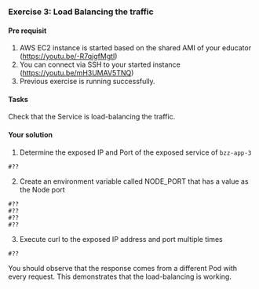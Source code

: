 ### Exercise 3: Load Balancing the traffic
####  Pre requisit
1. AWS EC2 instance is started based on the shared AMI of your educator (https://youtu.be/-R7qjgfMgtI)  
2. You can connect via SSH to your started instance (https://youtu.be/mH3UMAV5TNQ)
3. Previous exercise is running successfully.
#### Tasks
Check that the Service is load-balancing the traffic.
#### Your solution
1. Determine the exposed IP and Port of the exposed service of ```bzz-app-3``` 
```
#??
```
2. Create an environment variable called NODE_PORT that has a value as the Node port
```
#??
#??
#??
#??
```
3. Execute curl to the exposed IP address and port multiple times
```
#??
```
You should observe that the response comes from a different Pod with every request. 
This demonstrates that the load-balancing is working.